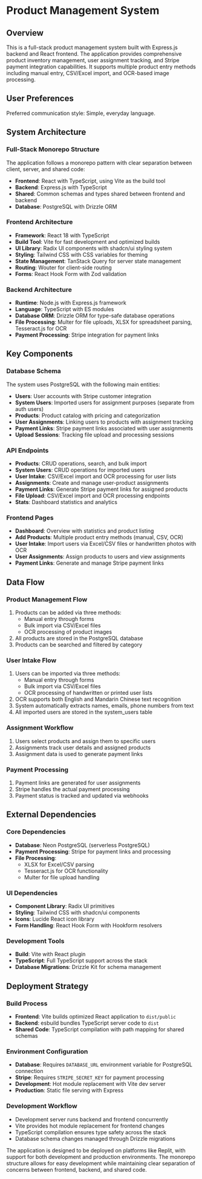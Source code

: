 # Product Management System

## Overview

This is a full-stack product management system built with Express.js backend and React frontend. The application provides comprehensive product inventory management, user assignment tracking, and Stripe payment integration capabilities. It supports multiple product entry methods including manual entry, CSV/Excel import, and OCR-based image processing.

## User Preferences

Preferred communication style: Simple, everyday language.

## System Architecture

### Full-Stack Monorepo Structure
The application follows a monorepo pattern with clear separation between client, server, and shared code:
- **Frontend**: React with TypeScript, using Vite as the build tool
- **Backend**: Express.js with TypeScript
- **Shared**: Common schemas and types shared between frontend and backend
- **Database**: PostgreSQL with Drizzle ORM

### Frontend Architecture
- **Framework**: React 18 with TypeScript
- **Build Tool**: Vite for fast development and optimized builds
- **UI Library**: Radix UI components with shadcn/ui styling system
- **Styling**: Tailwind CSS with CSS variables for theming
- **State Management**: TanStack Query for server state management
- **Routing**: Wouter for client-side routing
- **Forms**: React Hook Form with Zod validation

### Backend Architecture
- **Runtime**: Node.js with Express.js framework
- **Language**: TypeScript with ES modules
- **Database ORM**: Drizzle ORM for type-safe database operations
- **File Processing**: Multer for file uploads, XLSX for spreadsheet parsing, Tesseract.js for OCR
- **Payment Processing**: Stripe integration for payment links

## Key Components

### Database Schema
The system uses PostgreSQL with the following main entities:
- **Users**: User accounts with Stripe customer integration
- **System Users**: Imported users for assignment purposes (separate from auth users)
- **Products**: Product catalog with pricing and categorization
- **User Assignments**: Linking users to products with assignment tracking
- **Payment Links**: Stripe payment links associated with user assignments
- **Upload Sessions**: Tracking file upload and processing sessions

### API Endpoints
- **Products**: CRUD operations, search, and bulk import
- **System Users**: CRUD operations for imported users
- **User Intake**: CSV/Excel import and OCR processing for user lists
- **Assignments**: Create and manage user-product assignments
- **Payment Links**: Generate Stripe payment links for assigned products
- **File Upload**: CSV/Excel import and OCR processing endpoints
- **Stats**: Dashboard statistics and analytics

### Frontend Pages
- **Dashboard**: Overview with statistics and product listing
- **Add Products**: Multiple product entry methods (manual, CSV, OCR)
- **User Intake**: Import users via Excel/CSV files or handwritten photos with OCR
- **User Assignments**: Assign products to users and view assignments
- **Payment Links**: Generate and manage Stripe payment links

## Data Flow

### Product Management Flow
1. Products can be added via three methods:
   - Manual entry through forms
   - Bulk import via CSV/Excel files
   - OCR processing of product images
2. All products are stored in the PostgreSQL database
3. Products can be searched and filtered by category

### User Intake Flow
1. Users can be imported via three methods:
   - Manual entry through forms
   - Bulk import via CSV/Excel files
   - OCR processing of handwritten or printed user lists
2. OCR supports both English and Mandarin Chinese text recognition
3. System automatically extracts names, emails, phone numbers from text
4. All imported users are stored in the system_users table

### Assignment Workflow
1. Users select products and assign them to specific users
2. Assignments track user details and assigned products
3. Assignment data is used to generate payment links

### Payment Processing
1. Payment links are generated for user assignments
2. Stripe handles the actual payment processing
3. Payment status is tracked and updated via webhooks

## External Dependencies

### Core Dependencies
- **Database**: Neon PostgreSQL (serverless PostgreSQL)
- **Payment Processing**: Stripe for payment links and processing
- **File Processing**: 
  - XLSX for Excel/CSV parsing
  - Tesseract.js for OCR functionality
  - Multer for file upload handling

### UI Dependencies
- **Component Library**: Radix UI primitives
- **Styling**: Tailwind CSS with shadcn/ui components
- **Icons**: Lucide React icon library
- **Form Handling**: React Hook Form with Hookform resolvers

### Development Tools
- **Build**: Vite with React plugin
- **TypeScript**: Full TypeScript support across the stack
- **Database Migrations**: Drizzle Kit for schema management

## Deployment Strategy

### Build Process
- **Frontend**: Vite builds optimized React application to `dist/public`
- **Backend**: esbuild bundles TypeScript server code to `dist`
- **Shared Code**: TypeScript compilation with path mapping for shared schemas

### Environment Configuration
- **Database**: Requires `DATABASE_URL` environment variable for PostgreSQL connection
- **Stripe**: Requires `STRIPE_SECRET_KEY` for payment processing
- **Development**: Hot module replacement with Vite dev server
- **Production**: Static file serving with Express

### Development Workflow
- Development server runs backend and frontend concurrently
- Vite provides hot module replacement for frontend changes
- TypeScript compilation ensures type safety across the stack
- Database schema changes managed through Drizzle migrations

The application is designed to be deployed on platforms like Replit, with support for both development and production environments. The monorepo structure allows for easy development while maintaining clear separation of concerns between frontend, backend, and shared code.